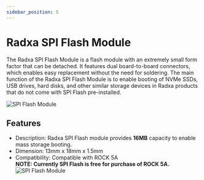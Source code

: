 ```yaml
---
sidebar_position: 5
---
```


# Radxa SPI Flash Module

The Radxa SPI Flash Module is a flash module with an extremely small form factor that can be detached. It features dual board-to-board connectors, which enables easy replacement without the need for soldering. The main function of the Radxa SPI Flash Module is to enable booting of NVMe SSDs, USB drives, hard disks, and other similar storage devices in Radxa products that do not come with SPI Flash pre-installed.

![SPI Flash Module](/img/accessories/spi-flash.webp)

## Features

- Description: Radxa SPI Flash module provides **16MB** capacity to enable mass storage booting.
- Dimension: 13mm x 18mm x 1.5mm
- Compatibility: Compatible with ROCK 5A  
  **NOTE: Currently SPI Flash is free for purchase of ROCK 5A.**
  ![SPI Flash Module](/img/accessories/spi-with-rock5a.webp)
